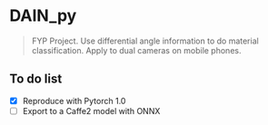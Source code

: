 # DAIN_py

>    FYP Project. Use differential angle information to do material
> classification. Apply to dual cameras on mobile phones.

## To do list

 - [x] Reproduce with Pytorch 1.0
 - [ ] Export to a Caffe2 model with ONNX
